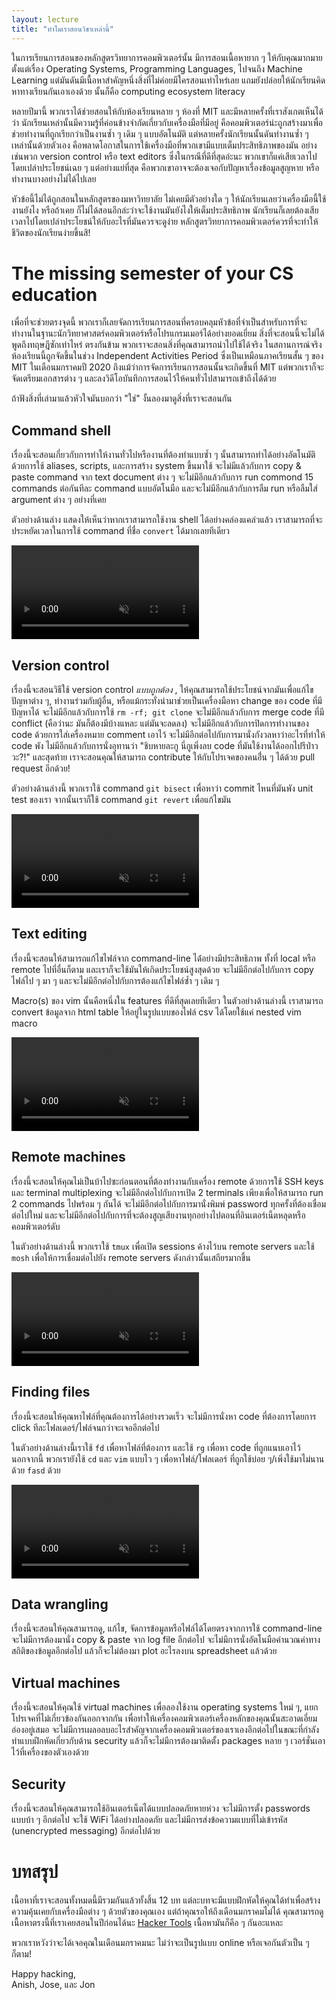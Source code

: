 ```yaml
---
layout: lecture
title: "ทำไมเราสอนวิชาเหล่านี้"
---
```


ในการเรียนการสอนของหลักสูตรวิทยาการคอมพิวเตอร์นั้น มีการสอนเนื้อหายาก ๆ ให้กับคุณมากมาย ตั้งแต่เรื่อง Operating Systems, Programming Languages, ไปจนถึง Machine Learning แต่มันดันมีเนื้อหาสำคัญหนึ่งสิ่งที่ไม่ค่อยมีใครสอนเท่าไหร่เลย แถมยังปล่อยให้นักเรียนคิดหาทางเรียนกันเอาเองด้วย นั้นก็คือ computing ecosystem literacy

หลายปีมานี้ พวกเราได้ช่วยสอนให้กับห้องเรียนหลาย ๆ ห้องที่ MIT และมีหลายครั้งที่เราสังเกตเห็นได้ว่า นักเรียนเหล่านั้นมีความรู้ที่ค่อนข้างจำกัดเกี่ยวกับเครื่องมือที่มีอยู่ คือคอมพิวเตอร์น่ะถูกสร้างมาเพื่อช่วยทำงานที่ถูกเรียกว่าเป็นงานซ้ำ ๆ เดิม ๆ แบบอัตโนมัติ แต่หลายครั้งนักเรียนนั้นดันทำงานซ้ำ ๆ เหล่านั้นด้วยตัวเอง คือพลาดโอกาสในการใช้เครื่องมือที่พวกเขามีแบบเต็มประสิทธิภาพของมัน อย่างเช่นพวก version control หรือ text editors ซึ่งในกรณีที่ดีที่สุดอ่ะนะ พวกเขาก็แค่เสียเวลาไปโดยเปล่าประโยชน์เฉย ๆ แต่อย่างแย่ที่สุด คือพวกเขาอาจจะต้องเจอกับปัญหาเรื่องข้อมูลสูญหาย หรือทำงานบางอย่างไม่ได้ไปเลย

หัวข้อนี้ไม่ได้ถูกสอนในหลักสูตรของมหาวิทยาลัย ไม่เคยมีตัวอย่างใด ๆ ให้นักเรียนเลยว่าเครื่องมือนี้ใช้งานยังไง หรือถ้าเคย ก็ไม่ได้สอนอีกล่ะว่าจะใช้งานมันยังไงให้เต็มประสิทธิภาพ นักเรียนก็เลยต้องเสียเวลาไปโดยเปล่าประโยชน์ให้กับอะไรที่มันควรจะดูง่าย หลักสูตรวิทยาการคอมพิวเตอร์ควรที่จะทำให้ชีวิตของนักเรียนง่ายขึ้นสิ!

# The missing semester of your CS education

เพื่อที่จะช่วยตรงจุดนี้ พวกเราก็เลยจัดการเรียนการสอนที่ครอบคลุมหัวข้อที่จำเป็นสำหรับการที่จะทำงานในฐานะนักวิทยาศาสตร์คอมพิวเตอร์หรือโปรแกรมเมอร์ได้อย่างยอดเยี่ยม สิ่งที่จะสอนนี้จะไม่ได้พูดถึงทฤษฎีซักเท่าไหร่ ตรงกันข้าม พวกเราจะสอนสิ่งที่คุณสามารถนำไปใช้ได้จริง ในสถานการณ์จริง ห้องเรียนนี้ถูกจัดขึ้นในช่วง Independent
Activities Period ซึ่งเป็นเหมือนภาคเรียนสั้น ๆ ของ MIT ในเดือนมกราคมปี 2020 ถึงแม้ว่าการจัดการเรียนการสอนนั้นจะเกิดขึ้นที่ MIT แต่พวกเราก็จะจัดเตรียมเอกสารต่าง ๆ และลงวิดีโอบันทึกการสอนไว้ให้คนทั่วไปสามารถเข้าถึงได้ด้วย

ถ้าฟังสิ่งที่เล่ามาแล้วหัวใจมันบอกว่า "ใช่" งั้นลองมาดูสิ่งที่เราจะสอนกัน

## Command shell

เรื่องนี้จะสอนเกี่ยวกับการทำให้งานทั่วไปหรืองานที่ต้องทำแบบซ้ำ ๆ นั้นสามารถทำได้อย่างอัตโนมัติด้วยการใช้ aliases, scripts, และการสร้าง system ขึ้นมาใช้ จะไม่มีแล้วกับการ copy & paste command จาก text document ต่าง ๆ จะไม่มีอีกแล้วกับการ run commond 15 commands ต่อกันทีละ command แบบอัตโนมือ และจะไม่มีอีกแล้วกับการลืม run หรือลืมใส่ argument ต่าง ๆ อย่างที่เคย

ตัวอย่างด้านล่าง แสดงให้เห็นว่าหากเราสามารถใช้งาน shell ได้อย่างคล่องแคล่วแล้ว เราสามารถที่จะประหยัดเวลาในการใช้ command ที่ชื่อ `convert` ได้มากเลยทีเดียว

<video autoplay="autoplay" loop="loop" controls muted playsinline  oncontextmenu="return false;"  preload="auto"  class="demo">
  <source src="/static/media/demos/history.mp4" type="video/mp4">
</video>

## Version control

เรื่องนี้จะสอนวิธีใช้ version control _แบบถูกต้อง_ , ให้คุณสามารถใช้ประโยชน์จากมันเพื่อแก้ไขปัญหาต่าง ๆ, ทำงานร่วมกับผู้อื่น, หรือแม้กระทั่งนำมาช่วยเป็นเครื่องมือหา change ของ code ที่มีปัญหาได้ จะไม่มีอีกแล้วกับการใช้ `rm -rf; git clone` จะไม่มีอีกแล้วกับการ merge code ที่มี conflict (คือว่านะ มันก็ต้องมีบ้างแหละ แต่มันจะลดลง) จะไม่มีอีกแล้วกับการปิดการทำงานของ code ด้วยการใส่เครื่องหมาย comment เอาไว้ จะไม่มีอีกต่อไปกับการมานั่งกังวลหาว่าอะไรที่ทำให้ code พัง ไม่มีอีกแล้วกับการนั่งอุทานว่า "ชิบหายละกู นี่กูเพิ่งลบ code ที่มันใช้งานได้ออกไปรึป่าววะ?!" และสุดท้าย เราจะสอนคุณให้สามารถ contribute ให้กับโปรเจคของคนอื่่น ๆ ได้ด้วย pull request อีกด้วย!

ตัวอย่างด้านล่างนี้ พวกเราใช้ command `git bisect` เพื่อหาว่า commit ไหนที่มันพัง unit test ของเรา จากนั้นเราก็ใช้ command `git revert` เพื่อแก้ไขมัน

<video autoplay="autoplay" loop="loop" controls muted playsinline  oncontextmenu="return false;"  preload="auto"  class="demo">
  <source src="/static/media/demos/git.mp4" type="video/mp4">
</video>

## Text editing

เรื่องนี้จะสอนให้สามารถแก้ไขไฟล์จาก command-line ได้่อย่างมีประสิทธิภาพ ทั้งที่ local หรือ remote ไปที่อื่นก็ตาม และเราก็จะใช้มันให้เกิดประโยชน์สูงสุดด้วย จะไม่มีอีกต่อไปกับการ copy ไฟล์ไป ๆ มา ๆ และจะไม่มีอีกต่อไปกับการต้องแก้ไขไฟล์ซ้ำ ๆ เดิม ๆ

Macro(s) ของ vim นั้นคือหนึ่งใน features ที่ดีที่สุดเลยทีเดียว ในตัวอย่างด้านล่างนี้ เราสามารถ convert ข้อมูลจาก html table ให้อยู่ในรูปแบบของไฟล์ csv ได้โดยใช้แค่ nested vim macro

<video autoplay="autoplay" loop="loop" controls muted playsinline  oncontextmenu="return false;"  preload="auto"  class="demo">
  <source src="/static/media/demos/vim.mp4" type="video/mp4">
</video>

## Remote machines

เรื่องนี้จะสอนให้คุณไม่เป็นบ้าไปซะก่อนตอนที่ต้องทำงานกับเครื่อง remote ด้วยการใช้ SSH keys และ terminal multiplexing จะไม่มีอีกต่อไปกับการเปิด 2 terminals เพียงเพื่อให้สามารถ run 2 commands ไปพร้อม ๆ กันได้ จะไม่มีอีกต่อไปกับการมานั่งพิมพ์ password ทุกครั้งที่ต้องเชื่อมต่อไปใหม่ และจะไม่มีอีกต่อไปกับการที่จะต้องสูญเสียงานทุกอย่างไปตอนที่อินเตอร์เน็ตหลุดหรือคอมพิวเตอร์ดับ

ในตัวอย่างด้านล่างนี้ พวกเราใช้ `tmux` เพื่อเปิด sessions ค้างไว้บน remote servers และใช้ `mosh` เพื่อให้การเชื่อมต่อไปยัง remote servers ดังกล่าวนั้นเสถียรมากขึ้น

<video autoplay="autoplay" loop="loop" controls muted playsinline  oncontextmenu="return false;"  preload="auto"  class="demo">
  <source src="/static/media/demos/ssh.mp4" type="video/mp4">
</video>

## Finding files

เรื่องนี้จะสอนให้คุณหาไฟล์ที่คุณต้องการได้อย่างรวดเร็ว จะไม่มีการนั่งหา code ที่ต้องการโดยการ click ทีละโฟลเดอร์/ไฟล์จนกว่าจะเจออีกต่อไป

ในตัวอย่างด้านล่างนี้เราใช้ `fd` เพื่อหาไฟล์ที่ต้องการ และใช้ `rg` เพื่อหา code ที่ถูกแนบเอาไว้ นอกจากนี้ พวกเรายังใช้ `cd` และ `vim` แบบไว ๆ เพื่อหาไฟล์/โฟลเดอร์ ที่ถูกใช้บ่อย ๆ/เพิ่งใช้มาไม่นานด้วย `fasd` ด้วย

<video autoplay="autoplay" loop="loop" controls muted playsinline  oncontextmenu="return false;"  preload="auto"  class="demo">
  <source src="/static/media/demos/find.mp4" type="video/mp4">
</video>

## Data wrangling

เรื่องนี้จะสอนให้คุณสามารถดู, แก้ไข, จัดการข้อมูลหรือไฟล์ได้โดยตรงจากการใช้ command-line จะไม่มีการต้องมานั่ง copy & paste จาก log file อีกต่อไป จะไม่มีการนั่งอัตโนมือคำนวณค่าทางสถิติของข้อมูลอีกต่อไป แล้วก็จะไม่ต้องมา plot อะไรลงบน spreadsheet แล้วด้วย

## Virtual machines

เรื่องนี้จะสอนให้คุณใช้ virtual machines เพื่อลองใช้งาน operating systems ใหม่ ๆ, แยกโปรเจคที่ไม่เกี่ยวข้องกันออกจากกัน เพื่อทำให้เครื่องคอมพิวเตอร์เครื่องหลักของคุณนั้นสะอาดเอี่ยมอ่องอยู่เสมอ จะไม่มีการเผลอลบอะไรสำคัญจากเครื่องคอมพิวเตอร์ของเราเองอีกต่อไปในขณะที่กำลังทำแบบฝึกหัดเกี่ยวกับด้าน security แล้วก็จะไม่มีการต้องมาติดตั้ง packages หลาย ๆ เวอร์ชั่นเอาไว้ที่เครื่องของตัวเองด้วย

## Security

เรื่องนี้จะสอนให้คุณสามารถใช้อินเตอร์เน็ตได้แบบปลอดภัยหายห่วง จะไม่มีการตั้ง passwords แบบบ้า ๆ อีกต่อไป จะใช้ WiFi ได้อย่างปลอดภัย และไม่มีการส่งข้อความแบบที่ไม่เข้ารหัส (unencrypted messaging) อีกต่อไปด้วย

# บทสรุป

เนื้อหาที่เราจะสอนทั้งหมดนี้มีรวมกันแล้วทั้งสิ้น 12 บท แต่ละบทจะมีแบบฝึกหัดให้คุณได้ทำเพื่อสร้างความคุ้นเคยกับเครื่องมือต่าง ๆ ด้วยตัวของคุณเอง แต่ถ้าคุณรอให้ถึงเดือนมกราคมไม่ได้ คุณสามารถดูเนื้อหาตรงนี้ที่เราเคยสอนในปีก่อนได้นะ [Hacker
Tools](https://hacker-tools.github.io/lectures/) เนื้อหามันก็คือ ๆ กันอะแหละ

พวกเราหวังว่าจะได้เจอคุณในเดือนมกราคมนะ ไม่ว่าจะเป็นรูปแบบ online หรือเจอกันตัวเป็น ๆ ก็ตาม!

Happy hacking,<br>
Anish, Jose, และ Jon
